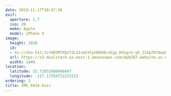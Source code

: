 ```yaml
---
date: 2019-11-17T10:47:58
exif:
  aperture: 1.7
  iso: 20
  make: Apple
  model: iPhone X
image:
  height: 1920
  id:
  - ni://sha-512;1ctHEOM7XQzTZLG1xmSYCpnBQkBcsEyp_Kdzgro-y6_31XpZ978epEtZYE_K_fWKg0f0F0YPrcrfeTf6NElZFQ
  url: https://s3.dualstack.us-east-1.amazonaws.com/dpb587-website-us-east-1/asset/gallery/2019-san-diego/7dd6405e-db39-c6bd-40db-4d9f5a8bd92c~1920.jpg
  width: 1440
location:
  latitude: 32.72051666666667
  longitude: -117.17354722222223
ordering: 3
title: IMG_8414.heic
---
```

